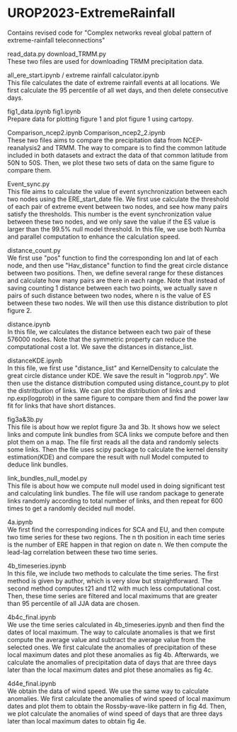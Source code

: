 # UROP2023-ExtremeRainfall
Contains revised code for "Complex networks reveal global pattern of  extreme-rainfall teleconnections"  


read_data.py  download_TRMM.py   
These two files are used for downloading TRMM precipitation data. 


all_ere_start.ipynb / extreme rainfall calculator.ipynb  
This file calculates the date of extreme rainfall events at all locations. We first calculate the 95 percentile of all wet days, and then delete consecutive days. 


fig1_data.ipynb  fig1.ipynb  
Prepare data for plotting figure 1 and plot figure 1 using cartopy. 

Comparison_ncep2.ipynb  Comparison_ncep2_2.ipynb   
These two files aims to compare the precipitation data from NCEP-reanalysis2 and TRMM. The way to compare is to find the common latitude included in both datasets and extract the data of that common latitude from 50N to 50S. Then, we plot these two sets of data on the same figure to compare them.


Event_sync.py  
This file aims to calculate the value of event synchronization between each two nodes using the ERE_start_date file. We first use calculate the threshold of each pair of extreme event between two nodes, and see how many pairs satisfy the thresholds. This number is the event synchronization value between these two nodes, and we only save the value if the ES value is larger than the 99.5% null model threshold. In this file, we use both Numba and parallel computation to enhance the calculation speed. 


distance_count.py  
We first use "pos" function to find the corresponding lon and lat of each node, and then use "Hav_distance" function to find the great circle distance between two positions. Then, we define several range for these distances and calculate how many pairs are there in each range. Note that instead of saving counting 1 distance between each two points, we actually save n pairs of such distance between two nodes, where n is the value of ES between these two nodes. We will then use this distance distribution to plot figure 2. 


distance.ipynb  
In this file, we calculates the distance between each two pair of these 576000 nodes. Note that the symmetric property can reduce the computational cost a lot. We save the distances in distance_list. 


distanceKDE.ipynb  
In this file, we first use "distance_list" and KernelDensity to calculate the great circle distance under KDE. We save the result in "logprob.npy". We then use the distance distribution computed using distance_count.py to plot the distritbution of links. We can plot the distribution of links and np.exp(logprob) in the same figure to compare them and find the power law fit for links that have short distances. 


fig3a&3b.py  
This file is about how we replot figure 3a and 3b. It shows how we select links and compute link bundles from SCA links we compute before and then plot them on a map. The file first reads all the data and randomly selects some links. Then the file uses scipy package to calculate the kernel density estimation(KDE) and compare the result with null Model computed to deduce link bundles.


link_bundles_null_model.py   
This file is about how we compute null model used in doing significant test and calculating link bundles. The file will use random package to generate links randomly according to total number of links, and then repeat for 600 times to get a randomly decided null model.


4a.ipynb  
We first find the corresponding indices for SCA and EU, and then compute two time series for these two regions. The n th position in each time series is the number of ERE happen in that region on date n. We then compute the lead-lag correlation between these two time series. 


4b_timeseries.ipynb  
In this file, we include two methods to calculate the time series. The first method is given by author, which is very slow but straightforward. The second method computes t21 and t12 with much less computational cost. Then, these time series are filtered and local maximums that are greater than 95 percentile of all JJA data are chosen. 


4b4c_final.ipynb  
We use the time series calculated in 4b_timeseries.ipynb and then find the dates of local maximum. The way to calculate anomalies is that we first compute the average value and subtract the average value from the selected ones. We first calculate the anomalies of precipitation of these local maximum dates and plot these anomalies as fig 4b. Afterwards, we calculate the anomalies of precipitation data of days that are three days later than the local maximum dates and plot these anomalies as fig 4c. 


4d4e_final.ipynb  
We obtain the data of wind speed. We use the same way to calculate anomalies. We first calculate the anomalies of wind speed of local maximum dates and plot them to obtain the Rossby-wave-like pattern in fig 4d. Then, we plot calculate the anomalies of wind speed of days that are three days later than local maximum dates to obtain fig 4e. 


